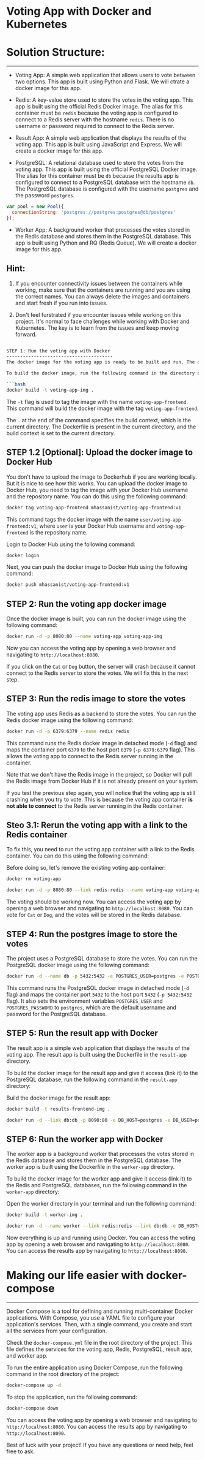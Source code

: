 # Voting App with Docker and Kubernetes 

# Solution Structure:
---------------------
- Voting App: A simple web application that allows users to vote between two options. This app is built using Python and Flask. We will ctrate a docker image for this app.

- Redis: A key-value store used to store the votes in the voting app. This app is built using the official Redis Docker image. The alias for this container must be `redis` because the voting app is configured to connect to a Redis server with the hostname `redis`. There is no username or password required to connect to the Redis server.

- Result App: A simple web application that displays the results of the voting app. This app is built using JavaScript and Express. We will create a docker image for this app.


- PostgreSQL: A relational database used to store the votes from the voting app. This app is built using the official PostgreSQL Docker image. The alias for this container must be `db` because the results app is configured to connect to a PostgreSQL database with the hostname `db`. The PostgreSQL database is configured with the username `postgres` and the password `postgres`.


```javascript
var pool = new Pool({
  connectionString: 'postgres://postgres:postgres@db/postgres'
});
```

- Worker App: A background worker that processes the votes stored in the Redis database and stores them in the PostgreSQL database. This app is built using Python and RQ (Redis Queue). We will create a docker image for this app.

## Hint:
1. If you encounter connectivity issues between the containers while working, make sure that the containers are running and you are using the correct names. You can always delete the images and containers and start fresh if you run into issues.

2. Don't feel furstrated if you encounter issues while working on this project. It's normal to face challenges while working with Docker and Kubernetes. The key is to learn from the issues and keep moving forward.


```bash

STEP 1: Run the voting app with Docker
---------------------------------------
The docker image for the voting app is ready to be built and run. The docker image is built using the Dockerfile in the root directory of the project. The Dockerfile contains the instructions to build the docker image.

To build the docker image, run the following command in the directory of the project where the Dockerfile is present (`vote-app-frontend` in our case).

```bash
docker build -t voting-app-img .
```

The `-t` flag is used to tag the image with the name `voting-app-frontend`. This command will build the docker image with the tag `voting-app-frontend`.

The `.` at the end of the command specifies the build context, which is the current directory. The Dockerfile is present in the current directory, and the build context is set to the current directory.

STEP 1.2 [Optional]: Upload the docker image to Docker Hub
-----------------------------------------------
You don't have to upload the image to Dockerhub if you are working locally. But it is nice to see how this works. You can upload the docker image to Docker Hub, you need to tag the image with your Docker Hub username and the repository name. You can do this using the following command:

```bash
docker tag voting-app-frontend mhassanist/voting-app-frontend:v1
```

This command tags the docker image with the name `user/voting-app-frontend:v1`, where `user` is your Docker Hub username and `voting-app-frontend` is the repository name.

Login to Docker Hub using the following command:

```bash
docker login
```

Next, you can push the docker image to Docker Hub using the following command:

```bash
docker push mhassanist/voting-app-frontend:v1
```

STEP 2: Run the voting app docker image
----------------------------------------
Once the docker image is built, you can run the docker image using the following command:

```bash
docker run -d -p 8080:80 --name voting-app voting-app-img
```

Now you can access the voting app by opening a web browser and navigating to `http://localhost:8080`.

If you click on the `Cat` or `Dog` button, the server will crash because it cannot connect to the Redis server to store the votes. We will fix this in the next step.


STEP 3: Run the redis image to store the votes
----------------------------------------------
The voting app uses Redis as a backend to store the votes. You can run the Redis docker image using the following command:

```bash
docker run -d -p 6379:6379 --name redis redis
```


This command runs the Redis docker image in detached mode (`-d` flag) and maps the container port `6379` to the host port `6379` (`-p 6379:6379` flag). This allows the voting app to connect to the Redis server running in the container. 

Note that we don't have the Redis image in the project, so Docker will pull the Redis image from Docker Hub if it is not already present on your system.

If you test the previous step again, you will notice that the voting app is still crashing when you try to vote. This is because the voting app container **is not able to connect** to the Redis server running in the Redis container.

Steo 3.1: Rerun the voting app with a link to the Redis container
---------------------------------------------------------------------------

To fix this, you need to run the voting app container with a link to the Redis container. You can do this using the following command:

Before doing so, let's remove the existing voting app container:

```bash
docker rm voting-app
```

```bash
docker run -d -p 8080:80 --link redis:redis --name voting-app voting-app-img
```

The voting should be working now. You can access the voting app by opening a web browser and navigating to `http://localhost:8080`. You can vote for `Cat` or `Dog`, and the votes will be stored in the Redis database.

STEP 4: Run the postgres image to store the votes
------------------------------------------------
The project uses a PostgreSQL database to store the votes. You can run the PostgreSQL docker image using the following command:

```bash
docker run -d --name db -p 5432:5432 -e POSTGRES_USER=postgres -e POSTGRES_PASSWORD=postgres postgres
```

This command runs the PostgreSQL docker image in detached mode (`-d` flag) and maps the container port `5432` to the host port `5432` (`-p 5432:5432` flag). It also sets the environment variables `POSTGRES_USER` and `POSTGRES_PASSWORD` to `postgres`, which are the default username and password for the PostgreSQL database.

STEP 5: Run the result app with Docker
---------------------------------------
The result app is a simple web application that displays the results of the voting app. The result app is built using the Dockerfile in the `result-app` directory.

To build the docker image for the result app and give it access (link it) to the PostgreSQL database, run the following command in the `result-app` directory:

Build the docker image for the result app:
```bash
docker build -t results-frontend-img .
```

```bash
docker run -d --link db:db -p 8090:80 -e DB_HOST=postgres -e DB_USER=postgres -e DB_PASSWORD=postgres --name results-frontend results-frontend-img

```

STEP 6: Run the worker app with Docker
---------------------------------------
The worker app is a background worker that processes the votes stored in the Redis database and stores them in the PostgreSQL database. The worker app is built using the Dockerfile in the `worker-app` directory.

To build the docker image for the worker app and give it access (link it) to the Redis and PostgreSQL databases, run the following command in the `worker-app` directory:

Open the worker directory in your terminal and run the following command:

```bash
docker build -t worker-img .
```

```bash
docker run -d --name worker --link redis:redis --link db:db -e DB_HOST=postgres -e REDIS_HOST=redis worker-img
```


Now everything is up and running using Docker. You can access the voting app by opening a web browser and navigating to `http://localhost:8080`. You can access the results app by navigating to `http://localhost:8090`.


# Making our life easier with docker-compose
--------------------------------------------
Docker Compose is a tool for defining and running multi-container Docker applications. With Compose, you use a YAML file to configure your application's services. Then, with a single command, you create and start all the services from your configuration.

Check the `docker-compose.yml` file in the root directory of the project. This file defines the services for the voting app, Redis, PostgreSQL, result app, and worker app.

To run the entire application using Docker Compose, run the following command in the root directory of the project:

```bash
docker-compose up -d
```

To stop the application, run the following command:

```bash
docker-compose down
```

You can access the voting app by opening a web browser and navigating to `http://localhost:8080`. You can access the results app by navigating to `http://localhost:8090`.

Best of luck with your project! If you have any questions or need help, feel free to ask.